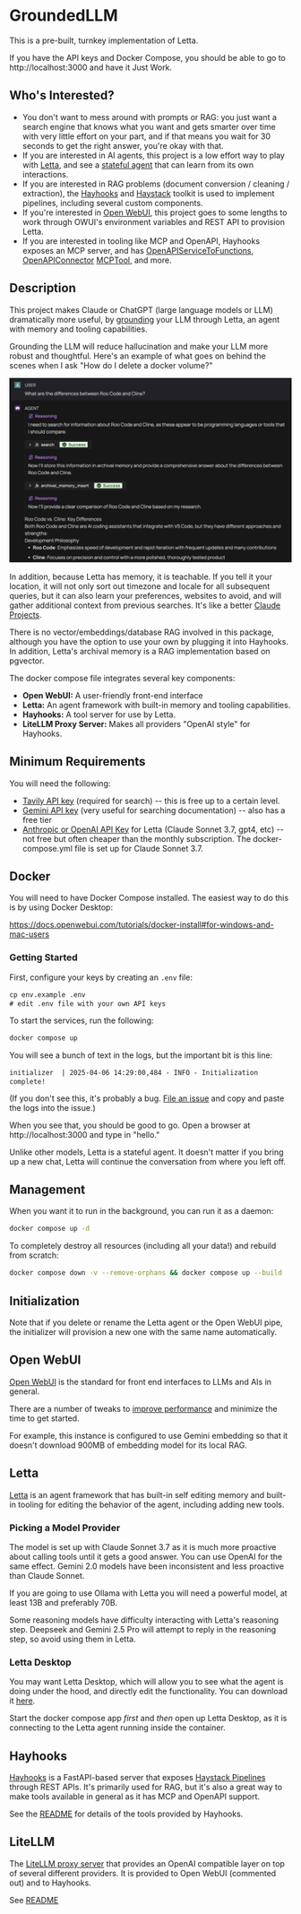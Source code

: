# GroundedLLM

This is a pre-built, turnkey implementation of Letta.

If you have the API keys and Docker Compose, you should be able to go to http://localhost:3000 and have it Just Work.

## Who's Interested?

* You don't want to mess around with prompts or RAG: you just want a search engine that knows what you want and gets smarter over time with very little effort on your part, and if that means you wait for 30 seconds to get the right answer, you're okay with that.
* If you are interested in AI agents, this project is a low effort way to play with [Letta](https://docs.letta.com/letta-platform), and see a [stateful agent](https://docs.letta.com/stateful-agents) that can learn from its own interactions.
* If you are interested in RAG problems (document conversion / cleaning / extraction), the [Hayhooks](https://docs.haystack.deepset.ai/docs/hayhooks) and [Haystack](https://haystack.deepset.ai/) toolkit is used to implement pipelines, including several custom components.
* If you're interested in [Open WebUI](https://github.com/open-webui/open-webui), this project goes to some lengths to work through OWUI's environment variables and REST API to provision Letta.
* If you are interested in tooling like MCP and OpenAPI, Hayhooks exposes an MCP server, and has [OpenAPIServiceToFunctions](https://docs.haystack.deepset.ai/docs/openapiservicetofunctions), [OpenAPIConnector](https://docs.haystack.deepset.ai/docs/openapiconnector) [MCPTool](https://docs.haystack.deepset.ai/docs/mcptool), and more.

## Description

This project makes Claude or ChatGPT (large language models or LLM) dramatically more useful, by [grounding](https://ai.google.dev/gemini-api/docs/grounding?lang=python) your LLM through Letta, an agent with memory and tooling capabilities.  

Grounding the LLM will reduce hallucination and make your LLM more robust and thoughtful.  Here's an example of what goes on behind the scenes when I ask "How do I delete a docker volume?"

![Letta Grounding with Search](./grounding.png)

In addition, because Letta has memory, it is teachable.  If you tell it your location, it will not only sort out timezone and locale for all subsequent queries, but it can also learn your preferences, websites to avoid, and will gather additional context  from previous searches.  It's like a better [Claude Projects](https://simonwillison.net/2024/Dec/19/one-shot-python-tools/).

There is no vector/embeddings/database RAG involved in this package, although you have the option to use your own by plugging it into Hayhooks.  In addition, Letta's archival memory is a RAG implementation based on pgvector.

The docker compose file integrates several key components:

* **Open WebUI:** A user-friendly front-end interface 
* **Letta:** An agent framework with built-in memory and tooling capabilities.
* **Hayhooks:** A tool server for use by Letta.
* **LiteLLM Proxy Server:**  Makes all providers "OpenAI style" for Hayhooks.

## Minimum Requirements

You will need the following:

* [Tavily API key](https://app.tavily.com/home) (required for search) -- this is free up to a certain level.
* [Gemini API key](https://ai.google.dev/gemini-api/docs/api-key) (very useful for searching documentation) -- also has a free tier
* [Anthropic or OpenAI API Key](https://console.anthropic.com/settings/keys) for Letta (Claude Sonnet 3.7, gpt4, etc) -- not free but often cheaper than the monthly subscription.  The docker-compose.yml file is set up for Claude Sonnet 3.7.

## Docker

You will need to have Docker Compose installed. The easiest way to do this is by using Docker Desktop:

https://docs.openwebui.com/tutorials/docker-install#for-windows-and-mac-users

### Getting Started

First, configure your keys by creating an `.env` file:

```
cp env.example .env
# edit .env file with your own API keys
```

To start the services, run the following:

```bash
docker compose up
```

You will see a bunch of text in the logs, but the important bit is this line:

```
initializer  | 2025-04-06 14:29:00,484 - INFO - Initialization complete!
```

(If you don't see this, it's probably a bug.  [File an issue](https://github.com/wsargent/groundedllm/issues/new) and copy and paste the logs into the issue.)

When you see that, you should be good to go.  Open a browser at http://localhost:3000 and type in "hello."

Unlike other models, Letta is a stateful agent.  It doesn't matter if you bring up a new chat, Letta will continue the conversation from where you left off.

## Management

When you want it to run in the background, you can run it as a daemon:

```bash
docker compose up -d
```

To completely destroy all resources (including all your data!) and rebuild from scratch:

```bash
docker compose down -v --remove-orphans && docker compose up --build
```

## Initialization

Note that if you delete or rename the Letta agent or the Open WebUI pipe, the initializer will provision a new one with the same name automatically.

## Open WebUI

[Open WebUI](https://docs.openwebui.com) is the standard for front end interfaces to LLMs and AIs in general.

There are a number of tweaks to [improve performance](https://docs.openwebui.com/tutorials/tips/improve-performance-local) and minimize the time to get started.

For example, this instance is configured to use Gemini embedding so that it doesn't download 900MB of embedding model for its local RAG.

## Letta

[Letta](https://docs.letta.com) is an agent framework that has built-in self editing memory and built-in tooling for editing the behavior of the agent, including adding new tools.

### Picking a Model Provider

The model is set up with Claude Sonnet 3.7 as it is much more proactive about calling tools until it gets a good answer.  You can use OpenAI for the same effect.  Gemini 2.0 models have been inconsistent and less proactive than Claude Sonnet.

If you are going to use Ollama with Letta you will need a powerful model, at least 13B and preferably 70B.

Some reasoning models have difficulty interacting with Letta's reasoning step.  Deepseek and Gemini 2.5 Pro will attempt to reply in the reasoning step, so avoid using them in Letta.

### Letta Desktop

You may want Letta Desktop, which will allow you to see what the agent is doing under the hood, and directly edit the functionality. You can download it [here](https://docs.letta.com/quickstart/desktop).

Start the docker compose app *first* and *then* open up Letta Desktop, as it is connecting to the Letta agent running inside the container.

## Hayhooks

[Hayhooks](https://github.com/deepset-ai/hayhooks/) is a FastAPI-based server that exposes [Haystack Pipelines](https://docs.haystack.deepset.ai/docs/intro) through REST APIs. It's primarily used for RAG, but it's also a great way to make tools available in general as it has MCP and OpenAPI support.

See the [README](./hayhooks/README.md) for details of the tools provided by Hayhooks.

## LiteLLM

The [LiteLLM proxy server](https://docs.litellm.ai/docs/proxy/deploy) that provides an OpenAI compatible layer on top of several different providers. It is provided to Open WebUI (commented out) and to Hayhooks.

See [README](./litellm/README.md)
